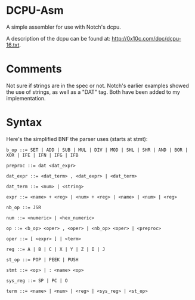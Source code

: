 DCPU-Asm
========

A simple assembler for use with Notch's dcpu.

A description of the dcpu can be found at: http://0x10c.com/doc/dcpu-16.txt.

Comments
========

Not sure if strings are in the spec or not. Notch's earlier examples showed the use of strings, as well as a "DAT" tag. Both have been added to my implementation.

Syntax
======

Here's the simplified BNF the parser uses (starts at stmt):

```
b_op ::= SET | ADD | SUB | MUL | DIV | MOD | SHL | SHR | AND | BOR | XOR | IFE | IFN | IFG | IFB

preproc ::= dat <dat_expr>

dat_expr ::= <dat_term> , <dat_expr> | <dat_term>

dat_term ::= <num> | <string>

expr ::= <name> + <reg> | <num> + <reg> | <name> | <num> | <reg>

nb_op ::= JSR

num ::= <numeric> | <hex_numeric>

op ::= <b_op> <oper> , <oper> | <nb_op> <oper> | <preproc>

oper ::= [ <expr> ] | <term>

reg ::= A | B | C | X | Y | Z | I | J

st_op ::= POP | PEEK | PUSH

stmt ::= <op> | : <name> <op>

sys_reg ::= SP | PC | O

term ::= <name> | <num> | <reg> | <sys_reg> | <st_op>
```
